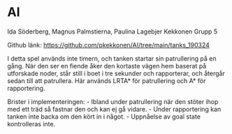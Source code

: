 # AI

Ida Söderberg, Magnus Palmstierna, Paulina Lagebjer Kekkonen
Grupp 5

Github länk: https://github.com/pkekkonen/AI/tree/main/tanks_190324

I detta spel används inte timern, och tanken startar sin patrullering på en gång. När den ser en fiende åker den kortaste vägen hem baserat på utforskade noder, står still i boet i tre sekunder och rapporterar, och återgår sedan till att patrullera. Här används LRTA* för patrullering och A* för rapportering.

Brister i implementeringen: 
	- Ibland under patrullering när den stöter ihop med ett träd så fastnar den och kan ej gå vidare.
	- Under rapportering kan tanken inte backa om den kört in i något.
	- Uppnåelse av goal state kontrolleras inte.
